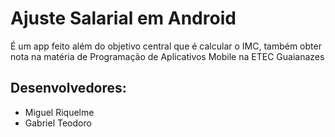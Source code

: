 # Ajuste Salarial em Android

É um app feito além do objetivo central que é calcular o IMC, também obter nota na matéria de Programação de Aplicativos Mobile na ETEC Guaianazes

## Desenvolvedores:
  - Miguel Riquelme 
  - Gabriel Teodoro
